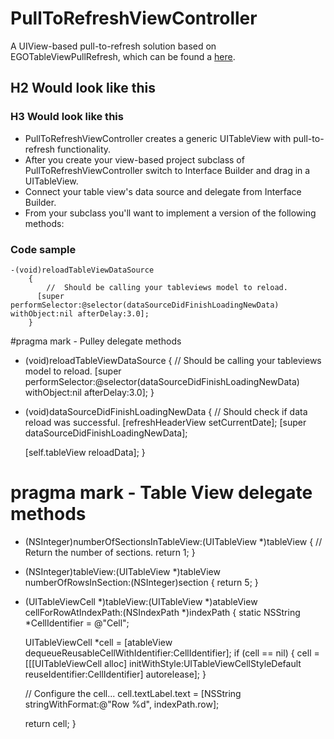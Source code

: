 PullToRefreshViewController
===========================

A UIView-based pull-to-refresh solution based on EGOTableViewPullRefresh, which can be found a [here](https://github.com/jessedc/EGOTableViewPullRefresh).

H2 Would look like this
-----------------------

### H3 Would look like this

*  PullToRefreshViewController creates a generic UITableView with pull-to-refresh functionality.
*  After you create your view-based project subclass of PullToRefreshViewController switch to Interface Builder and drag in a UITableView.
*  Connect your table view's data source and delegate from Interface Builder.
* From your subclass you'll want to implement a version of the following methods:

### Code sample
	-(void)reloadTableViewDataSource
		{
			//  Should be calling your tableviews model to reload.
		  [super performSelector:@selector(dataSourceDidFinishLoadingNewData) withObject:nil afterDelay:3.0];
		}


 
#pragma mark - Pulley delegate methods 
- (void)reloadTableViewDataSource
{
    //  Should be calling your tableviews model to reload.
    [super performSelector:@selector(dataSourceDidFinishLoadingNewData) withObject:nil afterDelay:3.0];
}

- (void)dataSourceDidFinishLoadingNewData
{
    // Should check if data reload was successful.
    [refreshHeaderView setCurrentDate]; 
    [super dataSourceDidFinishLoadingNewData];
    
    [self.tableView reloadData];
}

# pragma mark - Table View delegate methods
- (NSInteger)numberOfSectionsInTableView:(UITableView *)tableView
{
    // Return the number of sections.
    return 1;
}

- (NSInteger)tableView:(UITableView *)tableView numberOfRowsInSection:(NSInteger)section
{
    return 5;
}
 
- (UITableViewCell *)tableView:(UITableView *)atableView cellForRowAtIndexPath:(NSIndexPath *)indexPath
{
    static NSString *CellIdentifier = @"Cell";

    UITableViewCell *cell = [atableView dequeueReusableCellWithIdentifier:CellIdentifier];
    if (cell == nil) {
    cell = [[[UITableViewCell alloc] initWithStyle:UITableViewCellStyleDefault reuseIdentifier:CellIdentifier] autorelease];
    }

    // Configure the cell...
    cell.textLabel.text = [NSString stringWithFormat:@"Row %d", indexPath.row];    

    return cell;
}